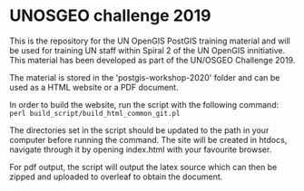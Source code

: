 # UNOSGEO challenge 2019

This is the repository for the UN OpenGIS PostGIS training material and will be used for training UN staff within Spiral 2 of the UN OpenGIS innitiative. This material has been developed as part of the UN/OSGEO Challenge 2019.

The material is stored in the 'postgis-workshop-2020' folder and can be used as a HTML website or a PDF document.

In order to build the website, run the script with the following command: `perl build_script/build_html_common_git.pl`

The directories set in the script should be updated to the path in your computer before running the command. The site will be created in htdocs, navigate through it by opening index.html with your favourite browser.

For pdf output, the script will output the latex source which can then be zipped and uploaded to overleaf to obtain the document.
